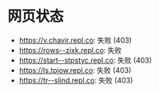 # 网页状态
- https://v.chavir.repl.co: 失败 (403)
- https://rows--zixk.repl.co: 失败
- https://start--stpstyc.repl.co: 失败 (403)
- https://ls.tpjow.repl.co: 失败 (403)
- https://tr--slind.repl.co: 失败 (403)
